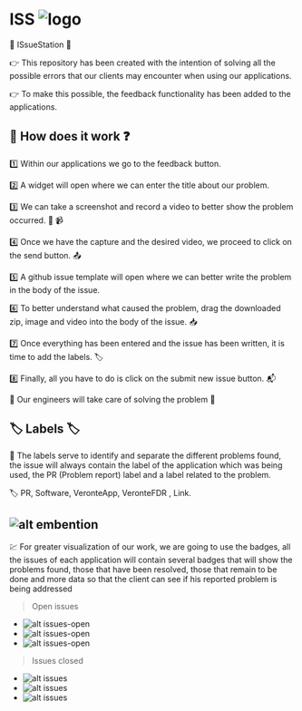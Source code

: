 # ISS ![logo](https://user-images.githubusercontent.com/101524106/172636566-aa3364a5-013e-4145-90b7-d6620f6ab7c7.png)

🚀 ISsueStation 🚀 

👉 This repository has been created with the intention of solving all the possible errors that our clients may encounter when using our applications.

👉 To make this possible, the feedback functionality has been added to the applications.

## 🧾 How does it work ❓

1️⃣ Within our applications we go to the feedback button.

2️⃣ A widget will open where we can enter the title about our problem.

3️⃣ We can take a screenshot and record a video to better show the problem occurred. 📸 📹

4️⃣ Once we have the capture and the desired video, we proceed to click on the send button. 📤

5️⃣ A github issue template will open where we can better write the problem in the body of the issue.

6️⃣ To better understand what caused the problem, drag the downloaded zip, image and video into the body of the issue. 📥

7️⃣ Once everything has been entered and the issue has been written, it is time to add the labels. 🏷️

8️⃣ Finally, all you have to do is click on the submit new issue button. 📬

🌟 Our engineers will take care of solving the problem 🌟



## 🏷️ Labels 🏷️

📝 The labels serve to identify and separate the different problems found, the issue will always contain the label of the application which was being used, 
    the PR (Problem report) label and a label related to the problem.

🏷️ PR, Software, VeronteApp, VeronteFDR , Link.



## ![alt embention](https://img.shields.io/static/v1?label=Badges&message=Embention&color=green&style=for-the-badge)

💹 For greater visualization of our work, we are going to use the badges, all the issues of each application will contain several badges that will show the problems found, those that have been resolved, those that remain to be done and more data so that the client can see if his reported problem is being addressed

> Open issues

* ![alt issues-open](https://img.shields.io/github/issues/embention/ISS/VeronteApp?color=blue&label=ISS%2FVeronteApp&logo=github&style=for-the-badge)
* ![alt issues-open](https://img.shields.io/github/issues/embention/ISS/VeronteFDR?color=blue&label=ISS%2FVeronteFDR&logo=github&style=for-the-badge)
* ![alt issues-open](https://img.shields.io/github/issues/embention/ISS/VeronteLink?color=blue&label=ISS%2FVeronteLink&logo=github&style=for-the-badge)

> Issues closed
  
* ![alt issues](https://img.shields.io/github/issues-closed/embention/ISS/VeronteApp?label=ISS%2FVeronteApp%20&logo=github&style=for-the-badge) 
* ![alt issues](https://img.shields.io/github/issues-closed/embention/ISS/VeronteFDR?label=ISS%2FVeronteFDR%20&logo=github&style=for-the-badge)
* ![alt issues](https://img.shields.io/github/issues-closed/embention/ISS/VeronteLink?label=ISS%2FVeronteLink%20&logo=github&style=for-the-badge)
